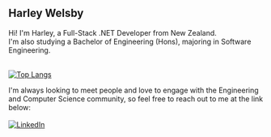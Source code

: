 <!--![banner](githubBanner.png "Banner")-->

## Harley Welsby
Hi! I'm Harley, a Full-Stack .NET Developer from New Zealand.
<br/>
I'm also studying a Bachelor of Engineering (Hons), majoring in Software Engineering.
<br/><br/>

[![Top Langs](https://github-readme-stats.vercel.app/api/top-langs/?username=harleywelsby&layout=compact)](https://github.com/anuraghazra/github-readme-stats)

I'm always looking to meet people and love to engage with the Engineering and Computer Science community, so feel free to reach out to me at the link below:
<br/><br/>
<a href="https://www.linkedin.com/in/harleywelsby/" target="_blank">
 ![LinkedIn](https://img.shields.io/badge/linkedin-%230077B5.svg?style=for-the-badge&logo=linkedin&logoColor=white)
<a/>

<!--Language stats link used: https://github.com/anuraghazra/github-readme-stats-->
<!--[![Top Langs](https://github-readme-stats.vercel.app/api/top-langs/?username=harleywelsby&layout=compact)](https://github.com/anuraghazra/github-readme-stats)-->
